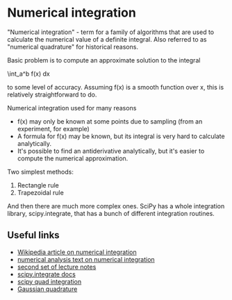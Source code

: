 # Numerical integration

"Numerical integration" - term for a family of algorithms that are used to calculate the numerical value of a definite integral.  Also referred to as "numerical quadrature" for historical reasons.

Basic problem is to compute an approximate solution to the integral

\int_a^b f(x) dx 

to some level of accuracy.  Assuming f(x) is a smooth function over x, this is relatively straightforward to do.

Numerical integration used for many reasons

* f(x) may only be known at some points due to sampling (from an experiment, for example)
* A formula for f(x) may be known, but its integral is very hard to calculate analytically.
* It's possible to find an antiderivative analytically, but it's easier to compute the numerical approximation.

Two simplest methods:

1. Rectangle rule 
2. Trapezoidal rule

And then there are much more complex ones.  SciPy has a whole integration library, scipy.integrate, that has a bunch of different integration routines.


## Useful links

* [Wikipedia article on numerical integration](https://en.wikipedia.org/wiki/Numerical_integration)
* [numerical analysis text on numerical integration](http://www.ece.mcmaster.ca/~xwu/part6.pdf)
* [second set of lecture notes](http://pages.cs.wisc.edu/~amos/412/lecture-notes/lecture18.pdf)
* [scipy.integrate docs](http://docs.scipy.org/doc/scipy-0.14.0/reference/tutorial/integrate.html)
* [scipy quad integration](http://docs.scipy.org/doc/scipy/reference/generated/scipy.integrate.quad.html)
* [Gaussian quadrature](https://en.wikipedia.org/wiki/Gaussian_quadrature)

